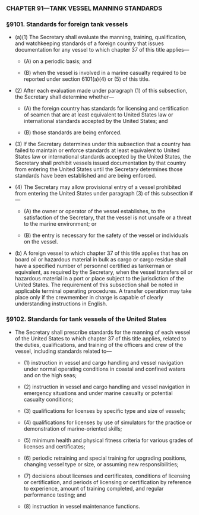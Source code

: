 ### **CHAPTER 91—TANK VESSEL MANNING STANDARDS**

### §9101. Standards for foreign tank vessels
* (a)(1) The Secretary shall evaluate the manning, training, qualification, and watchkeeping standards of a foreign country that issues documentation for any vessel to which chapter 37 of this title applies—

  * (A) on a periodic basis; and

  * (B) when the vessel is involved in a marine casualty required to be reported under section 6101(a)(4) or (5) of this title.


* (2) After each evaluation made under paragraph (1) of this subsection, the Secretary shall determine whether—

  * (A) the foreign country has standards for licensing and certification of seamen that are at least equivalent to United States law or international standards accepted by the United States; and

  * (B) those standards are being enforced.


* (3) If the Secretary determines under this subsection that a country has failed to maintain or enforce standards at least equivalent to United States law or international standards accepted by the United States, the Secretary shall prohibit vessels issued documentation by that country from entering the United States until the Secretary determines those standards have been established and are being enforced.

* (4) The Secretary may allow provisional entry of a vessel prohibited from entering the United States under paragraph (3) of this subsection if—

  * (A) the owner or operator of the vessel establishes, to the satisfaction of the Secretary, that the vessel is not unsafe or a threat to the marine environment; or

  * (B) the entry is necessary for the safety of the vessel or individuals on the vessel.


* (b) A foreign vessel to which chapter 37 of this title applies that has on board oil or hazardous material in bulk as cargo or cargo residue shall have a specified number of personnel certified as tankerman or equivalent, as required by the Secretary, when the vessel transfers oil or hazardous material in a port or place subject to the jurisdiction of the United States. The requirement of this subsection shall be noted in applicable terminal operating procedures. A transfer operation may take place only if the crewmember in charge is capable of clearly understanding instructions in English.

### §9102. Standards for tank vessels of the United States
* The Secretary shall prescribe standards for the manning of each vessel of the United States to which chapter 37 of this title applies, related to the duties, qualifications, and training of the officers and crew of the vessel, including standards related to—

  * (1) instruction in vessel and cargo handling and vessel navigation under normal operating conditions in coastal and confined waters and on the high seas;

  * (2) instruction in vessel and cargo handling and vessel navigation in emergency situations and under marine casualty or potential casualty conditions;

  * (3) qualifications for licenses by specific type and size of vessels;

  * (4) qualifications for licenses by use of simulators for the practice or demonstration of marine-oriented skills;

  * (5) minimum health and physical fitness criteria for various grades of licenses and certificates;

  * (6) periodic retraining and special training for upgrading positions, changing vessel type or size, or assuming new responsibilities;

  * (7) decisions about licenses and certificates, conditions of licensing or certification, and periods of licensing or certification by reference to experience, amount of training completed, and regular performance testing; and

  * (8) instruction in vessel maintenance functions.